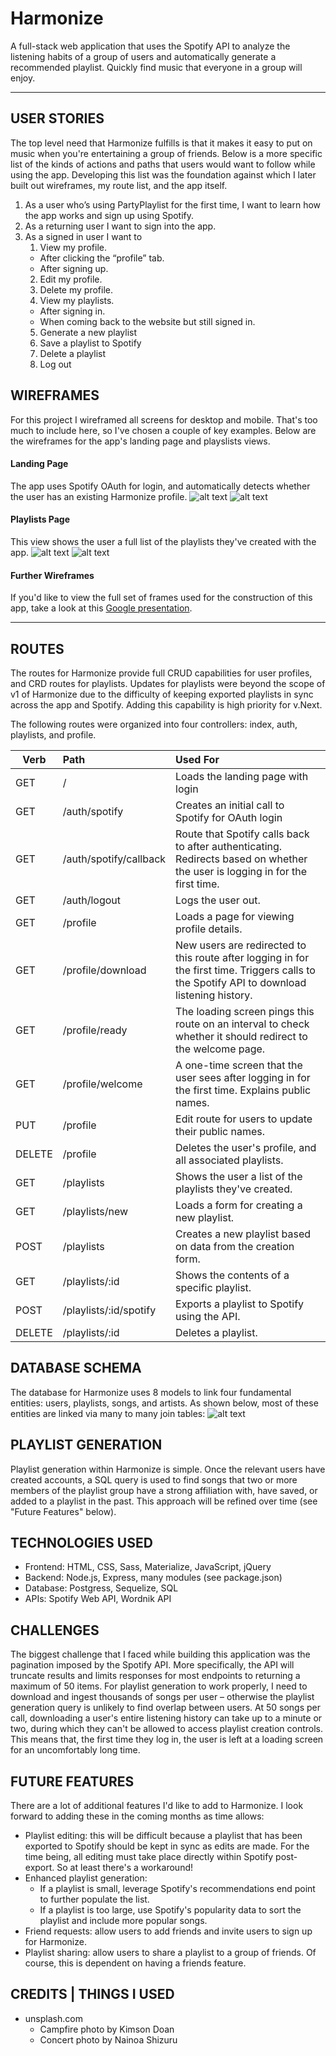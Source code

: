 # Harmonize
A full-stack web application that uses the Spotify API to analyze the listening habits of a group of users and automatically generate a recommended playlist. Quickly find music that everyone in a group will enjoy.

***

## USER STORIES
The top level need that Harmonize fulfills is that it makes it easy to put on music when you're entertaining a group of friends. Below is a more specific list of the kinds of actions and paths that users would want to follow while using the app. Developing this list was the foundation against which I later built out wireframes, my route list, and the app itself.
1. As a user who’s using PartyPlaylist for the first time, I want to learn how the app works and sign up using Spotify.
2. As a returning user I want to sign into the app.
3. As a signed in user I want to 
    1. View my profile.
      * After clicking the “profile” tab.
      * After signing up.
    2. Edit my profile.
    3. Delete my profile.
    4. View my playlists.
      * After signing in.
      * When coming back to the website but still signed in.
    5. Generate a new playlist
    6. Save a playlist to Spotify
    7. Delete a playlist
    8. Log out


## WIREFRAMES
For this project I wireframed all screens for desktop and mobile. That's too much to include here, so I've chosen a couple of key examples. Below are the wireframes for the app's landing page and playslists views.

#### Landing Page
The app uses Spotify OAuth for login, and automatically detects whether the user has an existing Harmonize profile.
![alt text](/readme-images/landing.png "Landing page wireframe")
![alt text](/readme-images/landing-mobile.png "Mobile landing page")

#### Playlists Page
This view shows the user a full list of the playlists they've created with the app.
![alt text](/readme-images/playlists.png "Playlists")
![alt text](/readme-images/playlists-mobile.png "Mobile playlists")

#### Further Wireframes
If you'd like to view the full set of frames used for the construction of this app, take a look at this [Google presentation](https://docs.google.com/presentation/d/18Dq2nJO0eImqZkxXiXRSWnaHD_h1VhhrIk2fwR2aTv8/).

***

## ROUTES
The routes for Harmonize provide full CRUD capabilities for user profiles, and CRD routes for playlists. Updates for playlists were beyond the scope of v1 of Harmonize due to the difficulty of keeping exported playlists in sync across the app and Spotify. Adding this capability is high priority for v.Next.

The following routes were organized into four controllers: index, auth, playlists, and profile.

| Verb   | Path                        | Used For |
| ------ |:--------------------------- | :------  |
| GET    | /                           | Loads the landing page with login
| GET    | /auth/spotify               | Creates an initial call to Spotify for OAuth login
| GET    | /auth/spotify/callback      | Route that Spotify calls back to after authenticating. Redirects based on whether the user is logging in for the first time.
| GET    | /auth/logout                | Logs the user out.
| GET    | /profile                    | Loads a page for viewing profile details.
| GET    | /profile/download           | New users are redirected to this route after logging in for the first time. Triggers calls to the Spotify API to download listening history.
| GET    | /profile/ready              | The loading screen pings this route on an interval to check whether it should redirect to the welcome page.
| GET    | /profile/welcome            | A one-time screen that the user sees after logging in for the first time. Explains public names.
| PUT    | /profile                    | Edit route for users to update their public names.
| DELETE | /profile                    | Deletes the user's profile, and all associated playlists.
| GET    | /playlists                  | Shows the user a list of the playlists they've created.
| GET    | /playlists/new              | Loads a form for creating a new playlist.
| POST   | /playlists                  | Creates a new playlist based on data from the creation form.
| GET    | /playlists/:id              | Shows the contents of a specific playlist.
| POST   | /playlists/:id/spotify      | Exports a playlist to Spotify using the API.
| DELETE | /playlists/:id              | Deletes a playlist.


## DATABASE SCHEMA
The database for Harmonize uses 8 models to link four fundamental entities: users, playlists, songs, and artists. As shown below, most of these entities are linked via many to many join tables:
![alt text](/readme-images/schema.png "Database schema")

## PLAYLIST GENERATION
Playlist generation within Harmonize is simple. Once the relevant users have created accounts, a SQL query is used to find songs that two or more members of the playlist group have a strong affiliation with, have saved, or added to a playlist in the past. This approach will be refined over time (see "Future Features" below).

## TECHNOLOGIES USED
* Frontend: HTML, CSS, Sass, Materialize, JavaScript, jQuery
* Backend: Node.js, Express, many modules (see package.json)
* Database: Postgress, Sequelize, SQL
* APIs: Spotify Web API, Wordnik API

## CHALLENGES
The biggest challenge that I faced while building this application was the pagination imposed by the Spotify API. More specifically, the API will truncate results and limits responses for most endpoints to returning a maximum of 50 items. For playlist generation to work properly, I need to download and ingest thousands of songs per user – otherwise the playlist generation query is unlikely to find overlap between users. At 50 songs per call, downloading a user's entire listening history can take up to a minute or two, during which they can't be allowed to access playlist creation controls. This means that, the first time they log in, the user is left at a loading screen for an uncomfortably long time.

## FUTURE FEATURES
There are a lot of additional features I'd like to add to Harmonize. I look forward to adding these in the coming months as time allows:
* Playlist editing: this will be difficult because a playlist that has been exported to Spotify should be kept in sync as edits are made. For the time being, all editing must take place directly within Spotify post-export. So at least there's a workaround!
* Enhanced playlist generation: 
  * If a playlist is small, leverage Spotify's recommendations end point to further populate the list.
  * If a playlist is too large, use Spotify's popularity data to sort the playlist and include more popular songs.
* Friend requests: allow users to add friends and invite users to sign up for Harmonize. 
* Playlist sharing: allow users to share a playlist to a group of friends. Of course, this is dependent on having a friends feature.

## CREDITS | THINGS I USED
* unsplash.com 
  * Campfire photo by Kimson Doan
  * Concert photo by Nainoa Shizuru

